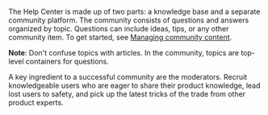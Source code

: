 
The Help Center is made up of two parts: a knowledge base and a separate community platform. The community consists of questions and answers organized by topic. Questions can include ideas, tips, or any other community item. To get started, see [Managing community content](https://support.zendesk.com/hc/en-us/articles/203664406).

**Note**:
 Don't confuse topics with articles. In the community, topics are top-level containers for questions.

A key ingredient to a successful community are the moderators. Recruit knowledgeable users who are eager to share their product knowledge, lead lost users to safety, and pick up the latest tricks of the trade from other product experts. 
